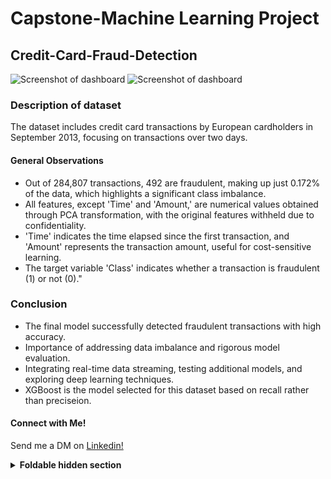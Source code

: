 # Capstone-Machine Learning Project 

## Credit-Card-Fraud-Detection
![Screenshot of dashboard](https://i.imgur.com/NzvDPCi.png)
![Screenshot of dashboard](https://i.imgur.com/3S8yEP9.png)

### Description of dataset
The dataset includes credit card transactions by European cardholders in September 2013, focusing on transactions over two days.

#### General Observations
 * Out of 284,807 transactions, 492 are fraudulent, making up just 0.172% of the data, which highlights a significant class imbalance. 
 * All features, except 'Time' and 'Amount,' are numerical values obtained through PCA transformation, with the original features withheld due to confidentiality. 
 * 'Time' indicates the time elapsed since the first transaction, and 'Amount' represents the transaction amount, useful for cost-sensitive learning. 
 * The target variable 'Class' indicates whether a transaction is fraudulent (1) or not (0)."

### Conclusion
* The final model successfully detected fraudulent transactions with high accuracy. 
* Importance of addressing data imbalance and rigorous model evaluation. 
* Integrating real-time data streaming, testing additional models, and exploring deep learning techniques. 
* XGBoost is the model selected for this dataset based on recall rather than preciseion.

#### Connect with Me!
Send me a DM on [Linkedin!](https://www.linkedin.com/in/chauhanvinod/)


<details>
<summary><b>Foldable hidden section</b></summary>

Any folded content here. It requires an empty line just above it!

</details>
